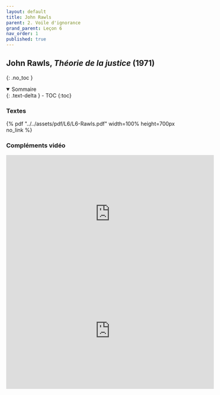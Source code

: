 ```yaml
---
layout: default
title: John Rawls
parent: 2. Voile d'ignorance
grand_parent: Leçon 6
nav_order: 1
published: true
---
```


## John Rawls, *Théorie de la justice* (1971)
{: .no_toc }

<details open markdown="block">
  <summary>
    Sommaire
  </summary>
  {: .text-delta }
- TOC
{:toc}
</details>

### Textes
{% pdf "../../assets/pdf/L6/L6-Rawls.pdf" width=100% height=700px no_link %}

### Compléments vidéo

<iframe width="560" height="315" src="https://www.youtube.com/embed/3mEz4UXEIps?si=rvfrU40kpVqZhbML" title="YouTube video player" frameborder="0" allow="accelerometer; autoplay; clipboard-write; encrypted-media; gyroscope; picture-in-picture; web-share" referrerpolicy="strict-origin-when-cross-origin" allowfullscreen></iframe>

<iframe width="560" height="315" src="https://www.youtube.com/embed/OIKwI5qu4y8?si=ztZRxAGJqo6O3LZ_" title="YouTube video player" frameborder="0" allow="accelerometer; autoplay; clipboard-write; encrypted-media; gyroscope; picture-in-picture; web-share" referrerpolicy="strict-origin-when-cross-origin" allowfullscreen></iframe>


